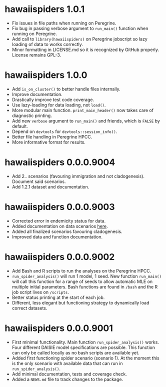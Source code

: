 # hawaiispiders 1.0.1

* Fix issues in file paths when running on Peregrine.
* Fix bug in passing verbose argument to `run_main()` function when running on Peregrine.
* Add call to `library(hawaiispiders)` on Peregrine jobscript so lazy loading of data to works correctly.
* Minor formatting in LICENSE.md so it is recognized by GitHub properly. License remains GPL-3.

# hawaiispiders 1.0.0

* Add `is_on_cluster()` to better handle files internally.
* Improve documentation.
* Drastically improve test code coverage.
* Use lazy-loading for data loading, not `load()`.
* More modular main function. `print_main_header()` now takes care of diagnostic printing.
* Add new `verbose` argument to `run_main()` and friends, which is `FALSE` by default.
* Depend on `devtools` for `devtools::session_info()`.
* Better file handling in Peregrine HPCC.
* More informative format for results.

# hawaiispiders 0.0.0.9004

* Add 2.*.* scenarios (favouring immigration and not cladogenesis). Document
said scenarios.
* Add 1.2.1 dataset and documentation.

# hawaiispiders 0.0.0.9003

* Corrected error in endemicity status for data.
* Added documentation on data scenarios [here](docs/scenario_description.md).
* Added all finalized scenarios favouring cladogenesis.
* Improved data and function documentation.

# hawaiispiders 0.0.0.9002

* Add Bash and R scripts to run the analyses on the Peregrine HPCC.
* `run_spider_analysis()` will run 1 model, 1 seed. New function `run_main()` 
will call this function for a range of seeds to allow automatic MLE on multiple
initial parameters. Bash functions are found in `/bash` and the R job script
lives on `/scripts`.
* Better status printing at the start of each job.
* Different, less elegant but functioning strategy to dynamically load correct
datasets.

# hawaiispiders 0.0.0.9001

* First minimal functionality. Main function `run_spider_analysis()` works. Four
different DAISIE model specifications are possible. This function can only be 
called locally as no bash scripts are available yet.
* Added first functioning spider scenario (scenario 1). At the moment this is
the only scenario with available data that can run in `run_spider_analysis()`.
* Add minimal documentation, tests and coverage check.
* Added a `NEWS.md` file to track changes to the package.
